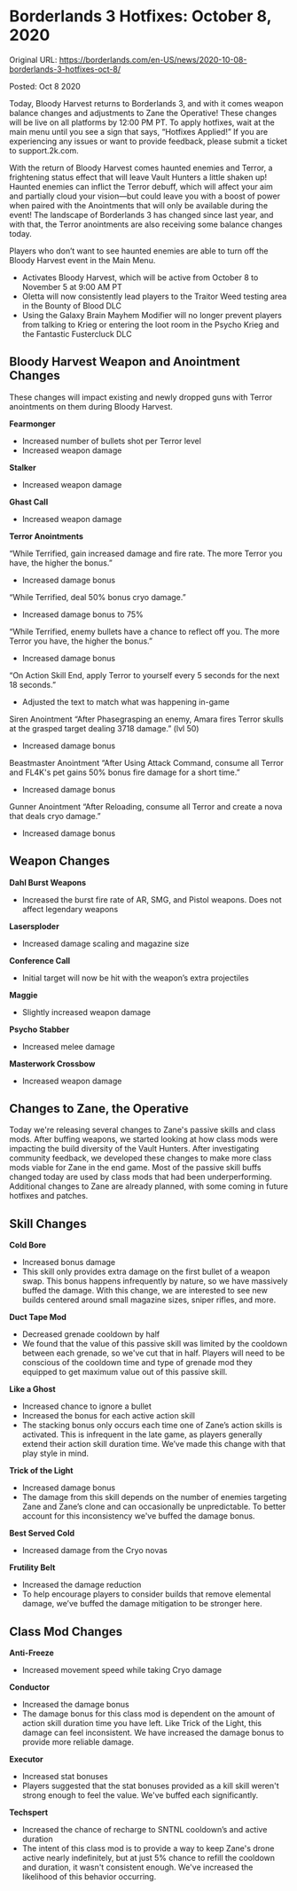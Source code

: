 Borderlands 3 Hotfixes: October 8, 2020
=======================================

Original URL: https://borderlands.com/en-US/news/2020-10-08-borderlands-3-hotfixes-oct-8/

Posted: Oct 8 2020

Today, Bloody Harvest returns to Borderlands 3, and with it comes weapon balance changes and adjustments to Zane the Operative! These changes will be live on all platforms by 12:00 PM PT. To apply hotfixes, wait at the main menu until you see a sign that says, “Hotfixes Applied!” If you are experiencing any issues or want to provide feedback, please submit a ticket to support.2k.com.

With the return of Bloody Harvest comes haunted enemies and Terror, a frightening status effect that will leave Vault Hunters a little shaken up! Haunted enemies can inflict the Terror debuff, which will affect your aim and partially cloud your vision—but could leave you with a boost of power when paired with the Anointments that will only be available during the event! The landscape of Borderlands 3 has changed since last year, and with that, the Terror anointments are also receiving some balance changes today.

Players who don’t want to see haunted enemies are able to turn off the Bloody Harvest event in the Main Menu.

- Activates Bloody Harvest, which will be active from October 8 to November 5 at 9:00 AM PT
- Oletta will now consistently lead players to the Traitor Weed testing area in the Bounty of Blood DLC
- Using the Galaxy Brain Mayhem Modifier will no longer prevent players from talking to Krieg or entering the loot room in the Psycho Krieg and the Fantastic Fustercluck DLC

Bloody Harvest Weapon and Anointment Changes
--------------------------------------------

These changes will impact existing and newly dropped guns with Terror anointments on them during Bloody Harvest.

**Fearmonger**

- Increased number of bullets shot per Terror level
- Increased weapon damage

**Stalker**

- Increased weapon damage

**Ghast Call**

- Increased weapon damage

**Terror Anointments**

“While Terrified, gain increased damage and fire rate. The more Terror you have, the higher the bonus.”

- Increased damage bonus

“While Terrified, deal 50% bonus cryo damage.”

- Increased damage bonus to 75%

“While Terrified, enemy bullets have a chance to reflect off you. The more Terror you have, the higher the bonus.”

- Increased damage bonus

“On Action Skill End, apply Terror to yourself every 5 seconds for the next 18 seconds.”

- Adjusted the text to match what was happening in-game

Siren Anointment “After Phasegrasping an enemy, Amara fires Terror skulls at the grasped target dealing 3718 damage.” (lvl 50)

- Increased damage bonus

Beastmaster Anointment “After Using Attack Command, consume all Terror and FL4K's pet gains 50% bonus fire damage for a short time.”

- Increased damage bonus

Gunner Anointment “After Reloading, consume all Terror and create a nova that deals cryo damage.”

- Increased damage bonus

Weapon Changes
--------------

**Dahl Burst Weapons**

- Increased the burst fire rate of AR, SMG, and Pistol weapons. Does not affect legendary weapons

**Lasersploder**

- Increased damage scaling and magazine size

**Conference Call**

- Initial target will now be hit with the weapon’s extra projectiles

**Maggie**

- Slightly increased weapon damage

**Psycho Stabber**

- Increased melee damage

**Masterwork Crossbow**

- Increased weapon damage

Changes to Zane, the Operative
------------------------------

Today we're releasing several changes to Zane's passive skills and class mods. After buffing weapons, we started looking at how class mods were impacting the build diversity of the Vault Hunters. After investigating community feedback, we developed these changes to make more class mods viable for Zane in the end game. Most of the passive skill buffs changed today are used by class mods that had been underperforming. Additional changes to Zane are already planned, with some coming in future hotfixes and patches.

Skill Changes
-------------

**Cold Bore**

- Increased bonus damage
- This skill only provides extra damage on the first bullet of a weapon swap. This bonus happens infrequently by nature, so we have massively buffed the damage. With this change, we are interested to see new builds centered around small magazine sizes, sniper rifles, and more.

**Duct Tape Mod**

- Decreased grenade cooldown by half
- We found that the value of this passive skill was limited by the cooldown between each grenade, so we've cut that in half. Players will need to be conscious of the cooldown time and type of grenade mod they equipped to get maximum value out of this passive skill. 

**Like a Ghost**

- Increased chance to ignore a bullet
- Increased the bonus for each active action skill
- The stacking bonus only occurs each time one of Zane’s action skills is activated. This is infrequent in the late game, as players generally extend their action skill duration time. We’ve made this change with that play style in mind. 

**Trick of the Light**

- Increased damage bonus
- The damage from this skill depends on the number of enemies targeting Zane and Zane’s clone and can occasionally be unpredictable. To better account for this inconsistency we've buffed the damage bonus.

**Best Served Cold**

- Increased damage from the Cryo novas

**Frutility Belt**

- Increased the damage reduction
- To help encourage players to consider builds that remove elemental damage, we’ve buffed the damage mitigation to be stronger here.

Class Mod Changes
-----------------

**Anti-Freeze**

- Increased movement speed while taking Cryo damage

**Conductor**

- Increased the damage bonus
- The damage bonus for this class mod is dependent on the amount of action skill duration time you have left. Like Trick of the Light, this damage can feel inconsistent. We have increased the damage bonus to provide more reliable damage.

**Executor**

- Increased stat bonuses
- Players suggested that the stat bonuses provided as a kill skill weren't strong enough to feel the value. We've buffed each significantly.

**Techspert**

- Increased the chance of recharge to SNTNL cooldown’s and active duration
- The intent of this class mod is to provide a way to keep Zane's drone active nearly indefinitely, but at just 5% chance to refill the cooldown and duration, it wasn't consistent enough. We've increased the likelihood of this behavior occurring.


